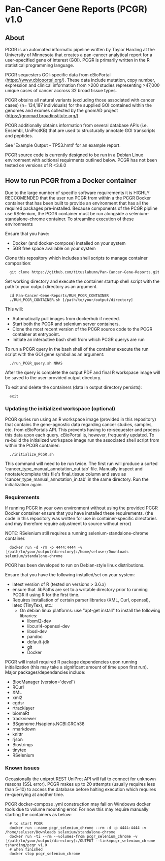 # Pan-Cancer Gene Reports (PCGR) v1.0

## About 
PCGR is an automated informatic pipeline written by Taylor Harding at the University of Minnesota that creates a pan-cancer analytical report for a user-specified gene of interest (GOI). PCGR is primarily written in the R statistical programming language.  

PCGR sequesters GOI-specific data from cBioPortal (https://www.cbioportal.org/). These data include mutation, copy number, expression and clinical information from >200 studies representing >47,000 unique cases of cancer accross 32 broad tissue types. 

PCGR obtains all natural variants (excluding those associated with cancer cases) (n= 134,187 individuals) for the supplied GOI contained within the genomes and exomes collected by the gnomAD project (https://gnomad.broadinstitute.org/). 

PCGR additionally obtains information from several database APIs (i.e. Ensembl, UniProtKB) that are used to structurally annotate GOI transcripts and peptides.

See 'Example Output - TP53.hmtl' for an example report.  

PCGR source code is currently designed to be run in a Debian Linux environment with aditional requirments outlined below. PCGR has not been tested on versions of R <3.6.0  

## How to run PCGR from a Docker container
Due to the large number of specific software requirements it is HIGHLY RECCOMENDED that the user run PCGR from within a the PCGR Docker container that has been built to provide an environment that has all the required packages pre-installed. Because components of the PCGR pipline use RSelenium, the PCGR container must be run alongside a selenium-standalone-chrome container. To streamline execution of these environments 

Ensure that you have:
* Docker (and docker-compose) installed on your system
* 5GB free space available on your system

Clone this repository which includes shell scripts to manage container composition:

```{bash eval=FALSE}
  git clone https://github.com/tituslabumn/Pan-Cancer-Gene-Reports.git
```

Set working directory and execute the container startup shell script with the path to your output directory as an argument. 


```{bash eval=FALSE}
  cd Pan-Cancer-Gene-Reports/RUN_PCGR_CONTAINER
  ./RUN_PCGR_CONTAINER.sh [/path/to/your/output/directory]
```

This will:
* Automatically pull images from dockerhub if needed.
* Start both the PCGR and selenium server containers.
* Clone the most recent version of the PCGR source code to the PCGR container at entrypoint.
* Initiate an interactive bash shell from which PCGR querys are run


To run a PCGR query in the bash shell of the container execute the run script with the GOI gene symbol as an argument:

```{bash eval=FALSE}
  ./run_PCGR_query.sh NRAS
```

After the query is complete the output PDF and final R workspace image will be saved to the user-provided output directory.  

To exit and delete the containers (data in output directory persists):

```{bash eval=FALSE}
  exit
```

### Updating the initialized workspace (optional)
PCGR quries run using an R workspace image (provided in this repository) that contains the gene-agnostic data regarding cancer studies, samples, etc. from cBioPortals API. This prevents having to re-sequester and process this data upon each query. cBioPortal is, however, frequently updated. To re-build the initialized workspace image run the associated shell script from within the PCGR container:

```{bash eval=FALSE}
  ./initialize_PCGR.sh
```

This command will need to be run twice. 
The first run will produce a sorted 'cancer_type_manual_annotation_out.tab' file. Manually inspect and nnotate/complete this file's final_tissue column and save as 'cancer_type_manual_annotation_in.tab' in the same directory. Run the initialization again.

### Requirements
If running PCGR in your own environment without using the provided PCGR Docker container ensure that you have installed these requirements. (the code in this repository was written for use in container-specific directories and may therefore require adjustment to source without error)

NOTE: RSelenium still requires a running selenium-standalone-chrome container.

```{bash eval=FALSE}
  docker run -d -rm -p 4444:4444 -v [/path/to/your/output/directory]:/home/seluser/Downloads selenium/standalone-chrome
```

PCGR has been developed to run on Debian-style linux distributions.

Ensure that you have the following installed/set on your system:
* latest version of R (tested on versions > 3.6.x) 
* ensure that .libPaths are set to a writable directory prior to running PCGR if using R for the first time.
* Requires installation of certain parser libraries (XML, Curl, openssl), latex (TinyTex), etc.:
  - On debian linux platforms: use "apt-get install" to install the following libraries:
      - libxml2-dev
      - libcurl4-openssl-dev
      - libssl-dev
      - pandoc
      - default-jdk
      - git
      - Docker
    
PCGR will install required R package dependencies upon running initialization (this may take a significant amount of time upon first run). 
Major packages/dependancies include:
- BiocManager (version='devel')
- RCurl
- XML
- xml2
- cgdsr
- rtracklayer
- biomaRt
- trackviewer
- BSgenome.Hsapiens.NCBI.GRCh38
- rmarkdown
- knittr
- rjson
- Biostrings
- tinytex
- RSelenium

### Known issues
Occasionally the uniprot REST UniProt API will fail to connect for unknown reasons (SSL error). PCGR makes up to 20 attempts (usually requires less than 5-10) to access the database before halting execution which requires re-querrying at another time.

PCGR docker-compose .yml construction may fail on Windoews docker tools due to volume mounting error. For now this may require manually starting the containers as below:

```{bash eval=FALSE}
  # to start PCGR
  docker run --name pcgr_selenium_chrome --rm -d -p 4444:4444 -v /home/seluser/Downloads selenium/standalone-chrome
  docker run -ti --rm --volumes-from pcgr_selenium_chrome -v [/path/to/your/output/directory]:/OUTPUT --link=pcgr_selenium_chrome tsharding/pcgr_v1.0
  # when finished
  docker stop pcgr_selenium_chrome
```



